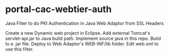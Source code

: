# portal-cac-webtier-auth
Java Filter to do PKI Authentication in Java Web Adaptor from SSL Headers

Create a new Dynamic web project in Eclipse.
Add external Tomcat's servlet-api.jar to Java build path.
Implement source java in this repo.
Build to a .jar file.
Deploy to Web Adaptor's WEB-INF/lib folder.
Edit web.xml to use this filter.
